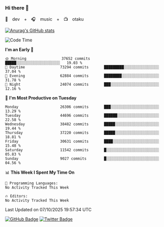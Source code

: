 ### Hi there 👋

🚀　dev　+　🎧　music　+　📺　otaku


[![Anurag's GitHub stats](https://github-readme-stats.vercel.app/api?username=koheitasaka&count_private=true&show_icons=true&theme=monokai)](https://github.com/koheitasaka/github-readme-stats)

<!--START_SECTION:waka-->
![Code Time](http://img.shields.io/badge/Code%20Time-1%2C161%20hrs%2023%20mins-blue)

**I'm an Early 🐤** 

```text
🌞 Morning                37652 commits       █████░░░░░░░░░░░░░░░░░░░░   19.03 % 
🌆 Daytime                73294 commits       █████████░░░░░░░░░░░░░░░░   37.04 % 
🌃 Evening                62884 commits       ████████░░░░░░░░░░░░░░░░░   31.78 % 
🌙 Night                  24074 commits       ███░░░░░░░░░░░░░░░░░░░░░░   12.16 % 
```
📅 **I'm Most Productive on Tuesday** 

```text
Monday                   26306 commits       ███░░░░░░░░░░░░░░░░░░░░░░   13.29 % 
Tuesday                  44696 commits       ██████░░░░░░░░░░░░░░░░░░░   22.58 % 
Wednesday                38482 commits       █████░░░░░░░░░░░░░░░░░░░░   19.44 % 
Thursday                 37220 commits       █████░░░░░░░░░░░░░░░░░░░░   18.81 % 
Friday                   30631 commits       ████░░░░░░░░░░░░░░░░░░░░░   15.48 % 
Saturday                 11542 commits       █░░░░░░░░░░░░░░░░░░░░░░░░   05.83 % 
Sunday                   9027 commits        █░░░░░░░░░░░░░░░░░░░░░░░░   04.56 % 
```


📊 **This Week I Spent My Time On** 

```text
💬 Programming Languages: 
No Activity Tracked This Week

🔥 Editors: 
No Activity Tracked This Week
```


 Last Updated on 07/10/2025 19:57:34 UTC
<!--END_SECTION:waka-->

[![GitHub Badge](https://img.shields.io/badge/GitHub-100000?style=for-the-badge&logo=github&logoColor=white)](https://github.com/koheitasaka)
[![Twitter Badge](https://img.shields.io/badge/Twitter-1DA1F2?style=for-the-badge&logo=twitter&logoColor=white)](https://twitter.com/sleep_asleep_)
